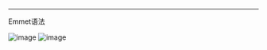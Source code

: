 -------
Emmet语法

![image](https://user-images.githubusercontent.com/55564937/127864047-e2443e3d-92e6-431a-a447-907784a1cdd2.png)
![image](https://user-images.githubusercontent.com/55564937/127864362-7e7d75d1-4639-453c-a6db-99617d5b4f97.png)
